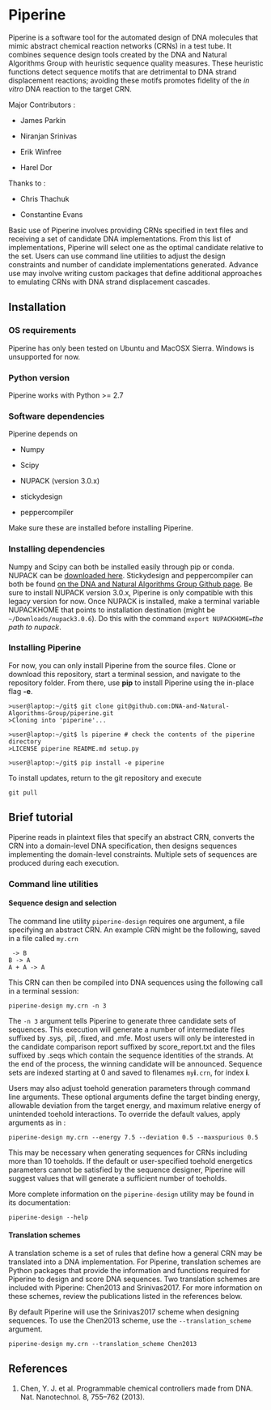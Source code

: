 # Piperine
Piperine is a software tool for the automated design of DNA molecules that mimic abstract chemical reaction networks (CRNs) in a test tube.
It combines sequence design tools created by the DNA and Natural Algorithms Group with heuristic sequence quality measures.
These heuristic functions detect sequence motifs that are detrimental to DNA strand displacement reactions; avoiding these motifs promotes fidelity of the _in vitro_ DNA reaction to the target CRN.

Major Contributors :

* James Parkin

* Niranjan Srinivas

* Erik Winfree

* Harel Dor

Thanks to : 

* Chris Thachuk 

* Constantine Evans 

Basic use of Piperine involves providing CRNs specified in text files and receiving a set of candidate DNA implementations.
From this list of implementations, Piperine will select one as the optimal candidate relative to the set.
Users can use command line utilities to adjust the design constraints and number of candidate implementations generated.
Advance use may involve writing custom packages that define additional approaches to emulating CRNs with DNA strand displacement cascades.

## Installation

### OS requirements
Piperine has only been tested on Ubuntu and MacOSX Sierra.
Windows is unsupported for now.

### Python version
Piperine works with Python >= 2.7

### Software dependencies
Piperine depends on

* Numpy

* Scipy

* NUPACK (version 3.0.x)

* stickydesign

* peppercompiler

Make sure these are installed before installing Piperine.

### Installing dependencies
Numpy and Scipy can both be installed easily through pip or conda.
NUPACK can be [downloaded here](http://www.nupack.org/).
Stickydesign and peppercompiler can both be found [on the DNA and Natural Algorithms Group Github page](https://github.com/DNA-and-Natural-Algorithms-Group).
Be sure to install NUPACK version 3.0.x, Piperine is only compatible with this legacy version for now.
Once NUPACK is installed, make a terminal variable NUPACKHOME that points to installation destination (might be `~/Downloads/nupack3.0.6`). Do this with the command `export NUPACKHOME=`_the path to nupack_.

### Installing Piperine
For now, you can only install Piperine from the source files.
Clone or download this repository, start a terminal session, and navigate to the repository folder.
From there, use __pip__ to install Piperine using the in-place flag __-e__. 

```
>user@laptop:~/git$ git clone git@github.com:DNA-and-Natural-Algorithms-Group/piperine.git
>Cloning into 'piperine'...

>user@laptop:~/git$ ls piperine # check the contents of the piperine directory
>LICENSE piperine README.md setup.py

>user@laptop:~/git$ pip install -e piperine
```

To install updates, return to the git repository and execute

`git pull`

## Brief tutorial
Piperine reads in plaintext files that specify an abstract CRN, converts the CRN into a domain-level DNA specification, then designs sequences implementing the domain-level constraints.
Multiple sets of sequences are produced during each execution.

### Command line utilities
#### Sequence design and selection
The command line utility `piperine-design` requires one argument, a file specifying an abstract CRN.
An example CRN might be the following, saved in a file called `my.crn`

```
 -> B
B -> A
A + A -> A
```

This CRN can then be compiled into DNA sequences using the following call in a terminal session:

`piperine-design my.crn -n 3`

The `-n 3` argument tells Piperine to generate three candidate sets of sequences.
This execution will generate a number of intermediate files suffixed by .sys, .pil, .fixed, and .mfe.
Most users will only be interested in the candidate comparison report suffixed by score_report.txt and the files suffixed by .seqs which contain the sequence identities of the strands.
At the end of the process, the winning candidate will be announced.
Sequence sets are indexed starting at 0 and saved to filenames `my`__i__`.crn`, for index __i__.

Users may also adjust toehold generation parameters through command line arguments.
These optional arguments define the target binding energy, allowable deviation from the target energy, and maximum relative energy of unintended toehold interactions.
To override the default values, apply arguments as in :

`piperine-design my.crn --energy 7.5 --deviation 0.5 --maxspurious 0.5`

This may be necessary when generating sequences for CRNs including more than 10 toeholds.
If the default or user-specified toehold energetics parameters cannot be satisfied by the sequence designer, Piperine will suggest values that will generate a sufficient number of toeholds.

More complete information on the `piperine-design` utility may be found in its documentation:

`piperine-design --help`

#### Translation schemes
A translation scheme is a set of rules that define how a general CRN may be translated into a DNA implementation.
For Piperine, translation schemes are Python packages that provide the information and functions required for Piperine to design and score DNA sequences.
Two translation schemes are included with Piperine: Chen2013 and Srinivas2017.
For more information on these schemes, review the publications listed in the references below.

By default Piperine will use the Srinivas2017 scheme when designing sequences.
To use the Chen2013 scheme, use the `--translation_scheme` argument.

`piperine-design my.crn --translation_scheme Chen2013`

## References
1. Chen, Y. J. et al. Programmable chemical controllers made from DNA. Nat. Nanotechnol. 8, 755–762 (2013).
